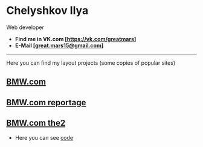 # Chelyshkov Ilya

Web developer

* **Find me in VK.com [https://vk.com/greatmars]**
* **E-Mail [great.mars15@gmail.com]**

---

Here you can find my 
layout projects (some copies of popular sites)

## [BMW.com](https://chelyshkovia.github.io/BMWproject/BMWcom.html)
## [BMW.com reportage](https://chelyshkovia.github.io/BMWproject/BMWreportage.html)
## [BMW.com the2](https://chelyshkovia.github.io/BMWproject/BMWthe2.html)

* Here you can see [code](https://github.com/ChelyshkovIA/ChelyshkovIA.github.io/tree/master/BMWproject)

